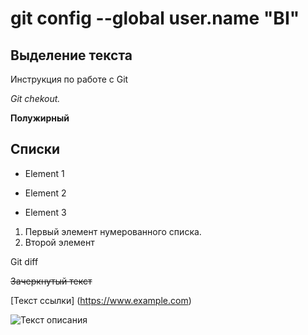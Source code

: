 # git config --global user.name "BI"

## Выделение текста

Инструкция по работе с Git

*Git chekout.*

**Полужирный**

## Списки


* Element 1


* Element 2

* Element 3

1. Первый элемент нумерованного списка.
2. Второй элемент

Git diff

~~Зачеркнутый текст~~

[Текст ссылки] (https://www.example.com)

![Текст описания](https://camo.githubusercontent.com/8679372db5e23ea32a55140f5934af720260853d5ee65afcf5aa738ca4900e92/68747470733a2f2f6173736574732e73696d706c6576696577696e632e636f6d2f73696d706c65766965772f696d6167652f75706c6f61642f635f66696c6c2c685f3732302c715f37352c775f313430302f76312f636c69656e74732f6e6577796f726b636974792f436f726f6e6176697275735f496e666f5f6d6964746f776e5f6d616e68617474616e5f736b796c696e655f6e79635f3330303078323030305f33363466613962382d383663652d346639352d393037612d3462643865613332663233322e6a7067)













